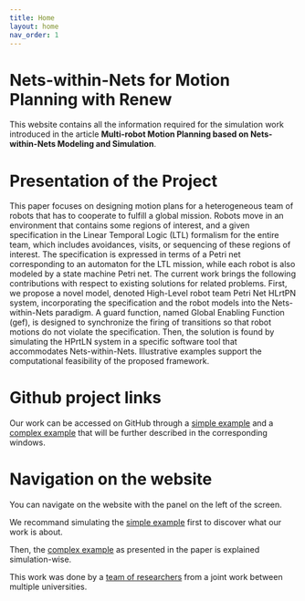 ```yaml
---
title: Home
layout: home
nav_order: 1
---
```


# Nets-within-Nets for Motion Planning with Renew

This website contains all the information required for the simulation work introduced in the article **Multi-robot Motion Planning based on Nets-within-Nets Modeling and Simulation**.


# Presentation of the Project 

This paper focuses on designing motion plans for a heterogeneous team of robots that has to cooperate to fulfill a global mission. Robots move in an environment that contains some regions of interest, and a given specification in the Linear Temporal Logic (LTL) formalism for the entire team, which includes avoidances, visits, or sequencing of these regions of interest. The specification is expressed in terms of a Petri net corresponding to an automaton for the LTL mission, while each robot is also modeled by a state machine Petri net. The current work brings the following contributions with respect to existing solutions for related problems. First, we propose a novel model, denoted High-Level robot team Petri Net HLrtPN system, incorporating the specification and the robot models into the Nets-within-Nets paradigm. A guard function, named Global Enabling Function (gef), is designed to synchronize the firing of transitions so that robot motions do not violate the specification. Then, the solution is found by simulating the HPrtLN system in a specific software tool that accommodates Nets-within-Nets. Illustrative examples support the computational feasibility of the proposed framework.

# Github project links

Our work can be accessed on GitHub through a [simple example](https://github.com/eva-robillard/NWN_Simple) and a [complex example](https://github.com/eva-robillard/NWN_Complex) that will be further described in the corresponding windows. 

# Navigation on the website 

You can navigate on the website with the panel on the left of the screen. 

We recommand simulating the [simple example](../simple_ex.html) first to discover what our work is about. 

Then, the [complex example]() as presented in the paper is explained simulation-wise. 


This work was done by a [team of researchers](../team.html) from a joint work between multiple universities. 


